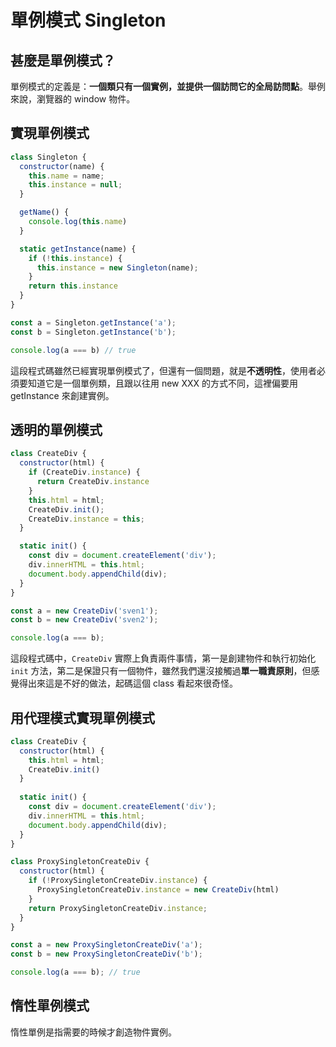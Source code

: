 # 單例模式 Singleton

## 甚麼是單例模式？
單例模式的定義是：**一個類只有一個實例，並提供一個訪問它的全局訪問點**。舉例來說，瀏覽器的 window 物件。

## 實現單例模式
```js
class Singleton {
  constructor(name) {
    this.name = name;
    this.instance = null;
  }

  getName() {
    console.log(this.name)
  }

  static getInstance(name) {
    if (!this.instance) {
      this.instance = new Singleton(name);
    }
    return this.instance
  }
}

const a = Singleton.getInstance('a');
const b = Singleton.getInstance('b');

console.log(a === b) // true
```

這段程式碼雖然已經實現單例模式了，但還有一個問題，就是**不透明性**，使用者必須要知道它是一個單例類，且跟以往用 new XXX 的方式不同，這裡偏要用 getInstance 來創建實例。

## 透明的單例模式
```js
class CreateDiv {
  constructor(html) {
    if (CreateDiv.instance) {
      return CreateDiv.instance
    }
    this.html = html;
    CreateDiv.init();
    CreateDiv.instance = this;
  }

  static init() {
    const div = document.createElement('div');
    div.innerHTML = this.html;
    document.body.appendChild(div);
  }
}

const a = new CreateDiv('sven1');
const b = new CreateDiv('sven2');

console.log(a === b);
```
這段程式碼中，`CreateDiv` 實際上負責兩件事情，第一是創建物件和執行初始化 `init` 方法，第二是保證只有一個物件，雖然我們還沒接觸過**單一職責原則**，但感覺得出來這是不好的做法，起碼這個 class 看起來很奇怪。

## 用代理模式實現單例模式
```js
class CreateDiv {
  constructor(html) {
    this.html = html;
    CreateDiv.init()
  }
  
  static init() {
    const div = document.createElement('div');
    div.innerHTML = this.html;
    document.body.appendChild(div); 
  }
}

class ProxySingletonCreateDiv {
  constructor(html) {
    if (!ProxySingletonCreateDiv.instance) {
      ProxySingletonCreateDiv.instance = new CreateDiv(html)
    }
    return ProxySingletonCreateDiv.instance;
  }
}

const a = new ProxySingletonCreateDiv('a'); 
const b = new ProxySingletonCreateDiv('b'); 

console.log(a === b); // true
```

## 惰性單例模式
惰性單例是指需要的時候才創造物件實例。